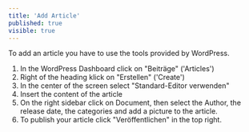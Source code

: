 ```yaml
---
title: 'Add Article'
published: true
visible: true
---
```


To add an article you have to use the tools provided by WordPress.
1. In the WordPress Dashboard click on "Beiträge" ('Articles')
2. Right of the heading klick on "Erstellen" ('Create')
3. In the center of the screen select "Standard-Editor verwenden"
4. Insert the content of the article
5. On the right sidebar click on Document, then select the Author, the release date, the categories and add a picture to the article.
6. To publish your article click "Veröffentlichen" in the top right. 